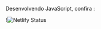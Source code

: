 Desenvolvendo JavaScript, confira :


!![![Netlify Status](https://api.netlify.com/api/v1/badges/9a6c3321-2357-4b78-874c-e074600b105a/deploy-status)](https://lampadajavascript.netlify.app/)

